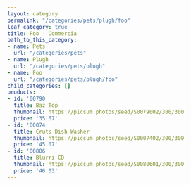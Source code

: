 ```yaml
---
layout: category
permalink: "/categories/pets/plugh/foo"
leaf_category: true
title: Foo - Commercia
path_to_this_category:
- name: Pets
  url: "/categories/pets"
- name: Plugh
  url: "/categories/pets/plugh"
- name: Foo
  url: "/categories/pets/plugh/foo"
child_categories: []
products:
- id: '00790'
  title: Baz Top
  thumbnail: https://picsum.photos/seed/S0079002/300/300
  price: '35.67'
- id: '00074'
  title: Cruts Dish Washer
  thumbnail: https://picsum.photos/seed/S0007402/300/300
  price: '45.07'
- id: '00806'
  title: Blurri CD
  thumbnail: https://picsum.photos/seed/S0080601/300/300
  price: '46.03'
---
```

